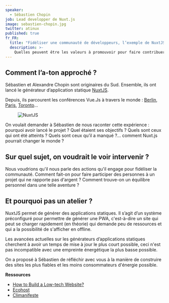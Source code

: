```yaml
---
speaker:
  - Sébastien Chopin
job: Lead developper de Nuxt.js
image: sebastien-chopin.jpg
twitter: atinux
published: true
fr_FR:
  title: "Fidéliser une communauté de développeurs, l’exemple de NuxtJS"
  description: >-
    Quelles peuvent être les valeurs à promouvoir pour faire contribuer des développeurs à un projet Open-Source comme NuxtJS. Aujourd’hui, je vis de mes contributions à ce projet, et je suis très heureux.
---
```


## Comment l’a-ton approché ?

Sébastien et Alexandre Chopin sont originaires du Sud. Ensemble, ils ont lancé le générateur d’application statique [NuxtJS](https://fr.nuxtjs.org/).

Depuis, ils parcourent les conférences Vue.Js à travers le monde : [Berlin](https://colloq.io/events/zeit-day/2017/berlin/1/speakers/sebastien-chopin), [Paris](https://www.dotconferences.com/2016/12/sebastien-chopin-nuxtjs-universal-vuejs-applications), [Toronto](https://www.meetup.com/fr-FR/Vue-Toronto/events/)…

<figure class="image-center">
<img src="https://camo.githubusercontent.com/c091a00708e7f8b50a0aaa8f4e2bd1d699863b7d/68747470733a2f2f696d6775722e636f6d2f56344c746f49492e706e67" alt="NuxtJS">
</figure>

On voulait demander à Sébastien de nous raconter cette expérience : pourquoi avoir lancé le projet ? Quel étaient ses objectifs ? Quels sont ceux qui ont été atteints ? Quels sont ceux qu’il a manqué ?… comment Nuxt.js pourrait changer le monde ?

## Sur quel sujet, on voudrait le voir intervenir ?

Nous voudrions qu'il nous parle des actions qu'il engage pour fidéliser la communauté. Comment fait-on pour faire participer des personnes à un projet qui ne rapporte pas d‘argent ? Comment trouve-on un équilibre personnel dans une telle aventure ?

## Et pourquoi pas un atelier ?

NuxtJS permet de générer des applications statiques. Il s’agit d’un système préconfiguré pour permettre de générer une PWA, c'est-à-dire un site qui peut se charger rapidement (en théorie) qui demande peu de ressources et qui a la possibilité de s'afficher en offline.

Les avancées actuelles sur les générateurs d’applications statiques cherchent à avoir un temps de mise à jour le plus court possible, ceci n'est pas incompatible avec une empreinte énergétique la plus basse possible.

On a proposé à Sébastien de réfléchir avec vous à la manière de construire des sites les plus fiables et les moins consommateurs d'énergie possible.

**Ressources**
  * [How to Build a Low-tech Website?](https://solar.lowtechmagazine.com/2018/09/how-to-build-a-lowtech-website/)
  * [Ecohost](https://ecoho.st/)
  * [Climanifeste](https://www.climanifeste.net/)
